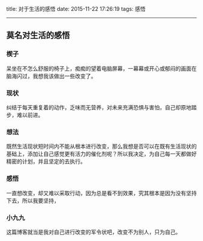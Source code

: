 title: 对于生活的感悟
date: 2015-11-22 17:26:19
tags: 感悟

---

## 莫名对生活的感悟
### 楔子

呆坐在不怎么舒服的椅子上，痴痴的望着电脑屏幕，一幕幕或开心或郁闷的画面在脑海闪过，我想我该做出一些改变了。

### 现状

纠结于每天重复着的动作，乏味而无营养，对未来充满恐惧与害怕，自己却原地踏步，难以前进。

### 想法

既然生活现状短时间内不能从根本进行改变，那么我想是否可以在既有生活现状的基础上，添加让自己感觉更有活力的催化剂呢？所以我决定，为自己每一天都做好精密的计划，并且坚定的去执行。

### 感悟

一直想改变，却又难以采取行动，因为总是看不到效果，究其根本是因为没有坚持下去，所以我要坚持，

### 小九九

这篇博客就当是我对自己进行改变的军令状吧，改变不为别人，只为自己。